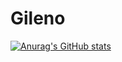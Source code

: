 # Gileno
[![Anurag's GitHub stats](https://github-readme-stats.vercel.app/api?Gileno29=anuraghazra)](https://github.com/anuraghazra/github-readme-stats)
